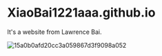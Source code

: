 # XiaoBai1221aaa.github.io
It's a website from Lawrence Bai.

![15a0b0afd20cc3a059867d3f9098a052](https://user-images.githubusercontent.com/112918570/196331515-5f6923cf-d44e-4152-a783-f7d8b69ab477.jpg)
